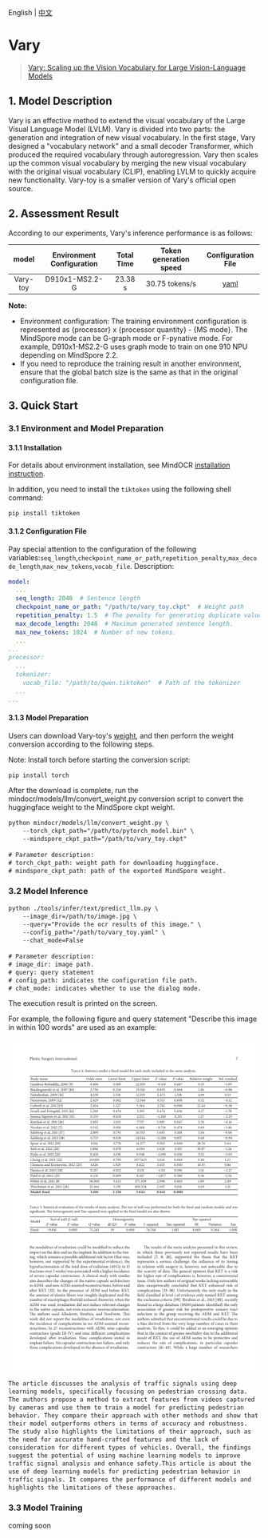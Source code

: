 English | [中文](README_CN.md)

# Vary

> [Vary: Scaling up the Vision Vocabulary for Large Vision-Language Models](https://arxiv.org/abs/2312.06109)

## 1. Model Description

Vary is an effective method to extend the visual vocabulary of the Large Visual Language Model (LVLM). Vary is divided into two parts: the generation and integration of new visual vocabulary. In the first stage, Vary designed a "vocabulary network" and a small decoder Transformer, which produced the required vocabulary through autoregression. Vary then scales up the common visual vocabulary by merging the new visual vocabulary with the original visual vocabulary (CLIP), enabling LVLM to quickly acquire new functionality. Vary-toy is a smaller version of Vary's official open source.

## 2. Assessment Result

According to our experiments, Vary's inference performance is as follows:

| **model** | **Environment Configuration** | **Total Time** | **Token generation speed** |                                   **Configuration File**                                   |
|:---------:|:-----------------------------:|:--------------:|:--------------------------:|:------------------------------------------------------------------------------------------:|
| Vary-toy  |        D910x1-MS2.2-G         |    23.38 s     |       30.75 tokens/s       | [yaml](https://github.com/mindspore-lab/mindocr/blob/main/configs/llm/vary/vary_toy.yaml) |

**Note:**

- Environment configuration: The training environment configuration is represented as \{processor\} x \{processor quantity\} - \{MS mode\}. The MindSpore mode can be G-graph mode or F-pynative mode. For example, D910x1-MS2.2-G uses graph mode to train on one 910 NPU depending on MindSpore 2.2.
- If you need to reproduce the training result in another environment, ensure that the global batch size is the same as that in the original configuration file.

## 3. Quick Start

### 3.1 Environment and Model Preparation

#### 3.1.1 Installation

For details about environment installation, see MindOCR [installation instruction](https://github.com/mindspore-lab/mindocr#installation).

In addition, you need to install the `tiktoken` using the following shell command:

``` shell
pip install tiktoken
```

#### 3.1.2 Configuration File

Pay special attention to the configuration of the following variables:`seq_length`,`checkpoint_name_or_path`,`repetition_penalty`,`max_decode_length`,`max_new_tokens`,`vocab_file`. Description:

```yaml
model:
  ...
  seq_length: 2048  # Sentence length
  checkpoint_name_or_path: "/path/to/vary_toy.ckpt"  # Weight path
  repetition_penalty: 1.5  # The penalty for generating duplicate values.
  max_decode_length: 2048  # Maximum generated sentence length.
  max_new_tokens: 1024  # Number of new tokens.
  ...
...
processor:
  ...
  tokenizer:
    vocab_file: "/path/to/qwen.tiktoken"  # Path of the tokenizer
  ...
...
```

#### 3.1.3 Model Preparation

Users can download Vary-toy's [weight](https://huggingface.co/HaoranWei/Vary-toy/blob/main/pytorch_model.bin), and then perform the weight conversion according to the following steps.

Note: Install torch before starting the conversion script:

```shell
pip install torch
```

After the download is complete, run the mindocr/models/llm/convert_weight.py conversion script to convert the huggingface weight to the MindSpore ckpt weight.

```shell
python mindocr/models/llm/convert_weight.py \
    --torch_ckpt_path="/path/to/pytorch_model.bin" \
    --mindspore_ckpt_path="/path/to/vary_toy.ckpt"

# Parameter description:
# torch_ckpt_path: weight path for downloading huggingface.
# mindspore_ckpt_path: path of the exported MindSpore weight.
```

### 3.2 Model Inference

```shell
python ./tools/infer/text/predict_llm.py \
    --image_dir=/path/to/image.jpg \
    --query="Provide the ocr results of this image." \
    --config_path="/path/to/vary_toy.yaml" \
    --chat_mode=False

# Parameter description:
# image_dir: image path.
# query: query statement
# config_path: indicates the configuration file path.
# chat_mode: indicates whether to use the dialog mode.
```

The execution result is printed on the screen.

For example, the following figure and query statement "Describe this image in within 100 words" are used as an example:

![PMC4055390_00006](./images/PMC4055390_00006.jpg)

```
The article discusses the analysis of traffic signals using deep learning models, specifically focusing on pedestrian crossing data. The authors propose a method to extract features from videos captured by cameras and use them to train a model for predicting pedestrian behavior. They compare their approach with other methods and show that their model outperforms others in terms of accuracy and robustness. The study also highlights the limitations of their approach, such as the need for accurate hand-crafted features and the lack of consideration for different types of vehicles. Overall, the findings suggest the potential of using machine learning models to improve traffic signal analysis and enhance safety.This article is about the use of deep learning models for predicting pedestrian behavior in traffic signals. It compares the performance of different models and highlights the limitations of these approaches.
```

### 3.3 Model Training

coming soon
